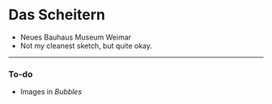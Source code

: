 # Das Scheitern
* Neues Bauhaus Museum Weimar
* Not my cleanest sketch, but quite okay.

---

### To-do
* Images in *Bubbles*
